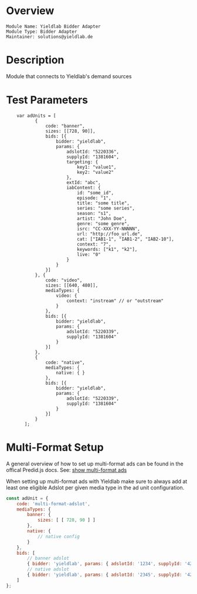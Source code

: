 # Overview

```
Module Name: Yieldlab Bidder Adapter
Module Type: Bidder Adapter
Maintainer: solutions@yieldlab.de
```

# Description

Module that connects to Yieldlab's demand sources

# Test Parameters
```
    var adUnits = [
           {
               code: "banner",
               sizes: [[728, 90]],
               bids: [{
                   bidder: "yieldlab",
                   params: {
                       adslotId: "5220336",
                       supplyId: "1381604",
                       targeting: {
                           key1: "value1",
                           key2: "value2"
                       },
                       extId: "abc",
                       iabContent: {
                           id: "some_id",
                           episode: "1",
                           title: "some title",
                           series: "some series",
                           season: "s1",
                           artist: "John Doe",
                           genre: "some genre",
                           isrc: "CC-XXX-YY-NNNNN",
                           url: "http://foo_url.de",
                           cat: ["IAB1-1", "IAB1-2", "IAB2-10"],
                           context: "7",
                           keywords: ["k1", "k2"],
                           live: "0"
                       }
                   }
               }]
           }, {
               code: "video",
               sizes: [[640, 480]],
               mediaTypes: {
                   video: {
                       context: "instream" // or "outstream"
                   }
               },
               bids: [{
                   bidder: "yieldlab",
                   params: {
                       adslotId: "5220339",
                       supplyId: "1381604"
                   }
               }]
           },
           {
               code: "native",
               mediaTypes: {
                   native: { }
               },
               bids: [{
                   bidder: "yieldlab",
                   params: {
                       adslotId: "5220339",
                       supplyId: "1381604"
                   }
               }]
           }
       ];
```

# Multi-Format Setup

A general overview of how to set up multi-format ads can be found in the offical Predid.js docs. See: [show multi-format ads](https://docs.prebid.org/dev-docs/show-multi-format-ads.html)

When setting up multi-format ads with Yieldlab make sure to always add at least one eligible Adslot per given media type in the ad unit configuration.

```javascript
const adUnit = {
    code: 'multi-format-adslot',
    mediaTypes: {
        banner: {
            sizes: [ [ 728, 90 ] ]
        },
        native: {
            // native config
        }
    },
    bids: [
        // banner adslot
        { bidder: 'yieldlab', params: { adslotId: '1234', supplyId: '42' } },
        // native adslot
        { bidder: 'yieldlab', params: { adslotId: '2345', supplyId: '42' } }
    ]
};
```
